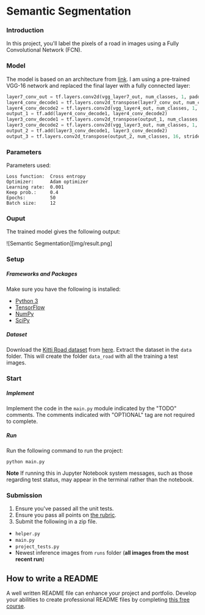 # Semantic Segmentation

### Introduction
In this project, you'll label the pixels of a road in images using a Fully Convolutional Network (FCN).


### Model

The model is based on an architecture from [link](https://people.eecs.berkeley.edu/%7Ejonlong/long_shelhamer_fcn.pdf).
I am using a pre-trained VGG-16 network and replaced the final layer with a fully connected layer:

```python
layer7_conv_out = tf.layers.conv2d(vgg_layer7_out, num_classes, 1, padding = 'same' )
layer4_conv_decode1 = tf.layers.conv2d_transpose(layer7_conv_out, num_classes, 4, strides = (2, 2), padding = 'same' )
layer4_conv_decode2 = tf.layers.conv2d(vgg_layer4_out, num_classes, 1, padding='same' )
output_1 = tf.add(layer4_conv_decode1, layer4_conv_decode2)
layer3_conv_decode1 = tf.layers.conv2d_transpose(output_1, num_classes, 4, strides = (2, 2), padding='same' )
layer3_conv_decode2 = tf.layers.conv2d(vgg_layer3_out, num_classes, 1, padding='same' )
output_2 = tf.add(layer3_conv_decode1, layer3_conv_decode2)
output_3 = tf.layers.conv2d_transpose(output_2, num_classes, 16, strides=(8, 8), padding='same' )
```

### Parameters

Parameters used:

    Loss function:  Cross entropy
    Optimizer:      Adam optimizer
    Learning rate:  0.001
    Keep prob.:     0.4
    Epochs:         50
    Batch size:     12

### Ouput

The trained model gives the following output:

![Semantic Segmentation][img/result.png]


### Setup
##### Frameworks and Packages
Make sure you have the following is installed:
 - [Python 3](https://www.python.org/)
 - [TensorFlow](https://www.tensorflow.org/)
 - [NumPy](http://www.numpy.org/)
 - [SciPy](https://www.scipy.org/)
##### Dataset
Download the [Kitti Road dataset](http://www.cvlibs.net/datasets/kitti/eval_road.php) from [here](http://www.cvlibs.net/download.php?file=data_road.zip).  Extract the dataset in the `data` folder.  This will create the folder `data_road` with all the training a test images.

### Start
##### Implement
Implement the code in the `main.py` module indicated by the "TODO" comments.
The comments indicated with "OPTIONAL" tag are not required to complete.
##### Run
Run the following command to run the project:
```
python main.py
```
**Note** If running this in Jupyter Notebook system messages, such as those regarding test status, may appear in the terminal rather than the notebook.

### Submission
1. Ensure you've passed all the unit tests.
2. Ensure you pass all points on [the rubric](https://review.udacity.com/#!/rubrics/989/view).
3. Submit the following in a zip file.
 - `helper.py`
 - `main.py`
 - `project_tests.py`
 - Newest inference images from `runs` folder  (**all images from the most recent run**)
 
 ## How to write a README
A well written README file can enhance your project and portfolio.  Develop your abilities to create professional README files by completing [this free course](https://www.udacity.com/course/writing-readmes--ud777).
